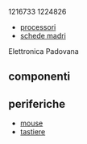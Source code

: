 1216733
1224826

- [processori](processori.md)
- [schede madri](schede_madri.md)

Elettronica Padovana

## componenti
## periferiche
- [mouse](mouse.md)
- [tastiere](tastiere.md)
